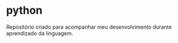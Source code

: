 # python
 Repositório criado para acompanhar meu desenvolvimento durante aprendizado  da linguagem. 
